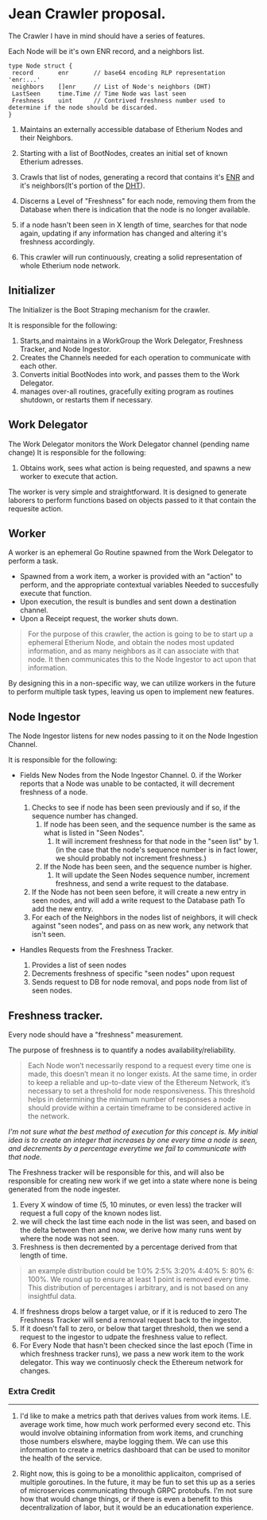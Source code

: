 # Jean Crawler proposal. 

The Crawler I have in mind should have a series of features.

   Each Node will be it's own ENR record, and a neighbors list. 
   ```
   type Node struct {
    record       enr       // base64 encoding RLP representation 'enr:...'
    neighbors    []enr     // List of Node's neighbors (DHT)
    LastSeen     time.Time // Time Node was last seen
    Freshness    uint      // Contrived freshness number used to determine if the node should be discarded. 
   }
   ```

1. Maintains an externally accessible database of Etherium Nodes and their Neighbors. 
2. Starting with a list of BootNodes, creates an initial set of known Etherium adresses.
3. Crawls that list of nodes, generating a record that contains it's [ENR](https://eips.ethereum.org/EIPS/eip-778) and it's neighbors(It's portion of the [DHT](https://docs.ipfs.tech/concepts/dht)).

4. Discerns a Level of "Freshness" for each node, removing them from the Database when there is indication that the node
   is no longer available. 
5. if a node hasn't been seen in X length of time, searches for that node again, updating if any information has changed and altering it's freshness accordingly. 
6. This crawler will run continuously, creating a solid representation of whole Etherium node network. 

## Initializer
The Initializer is the Boot Straping mechanism for the crawler.

It is responsible for the following:

1. Starts,and maintains in a WorkGroup the Work Delegator, Freshness Tracker, and Node Ingestor. 
2. Creates the Channels needed for each operation to communicate with each other.
3. Converts initial BootNodes into work, and passes them to the Work Delegator.
3. manages over-all routines, gracefully exiting program as routines shutdown, or restarts them if necessary.

## Work Delegator
The Work Delegator monitors the Work Delegator channel (pending name change)
It is responsible for the following: 

1. Obtains work, sees what action is being requested, and spawns a new worker to execute that action. 

The worker is very simple and straightforward. It is designed to generate laborers to perform functions based
on objects passed to it that contain the requesite action. 

## Worker
A worker is an ephemeral Go Routine spawned from the Work Delegator to perform a task. 

- Spawned from a work item, a worker is provided with an "action" to perform, and the appropriate contextual variables
  Needed to succesfully execute that function. 
- Upon execution, the result is bundles and sent down a destination channel. 
- Upon a Receipt request, the worker shuts down. 

 > For the purpose of this crawler, the action is going to be to start up a ephemeral Etherium Node, and obtain the nodes most updated information, and as many neighbors as it can associate with that node. It then communicates this to the Node Ingestor to act upon that information. 

 By designing this in a non-specific way, we can utilize workers in the future to perform multiple task types, leaving us open to implement new features. 


## Node Ingestor
 The Node Ingestor listens for new nodes passing to it on the Node Ingestion Channel. 
 
 It is responsible for the following:
 - Fields New Nodes from the Node Ingestor Channel.
    0. if the Worker reports that a Node was unable to be contacted, it will decrement freshness of a node. 
    1. Checks to see if node has been seen previously and if so, if the sequence number has changed.  
        1. If node has been seen, and the sequence number is the same as what is listed in "Seen Nodes".
            1. It will increment freshness for that node in the "seen list" by 1. 
            (in the case that the node's sequence number is in fact lower, we should probably not increment freshness.)
        2. If the Node has been seen, and the sequence number is higher. 
            1. It will update the Seen Nodes sequence number, increment freshness, and send a write request to the database.
    2. If the Node has not been seen before, it will create a new entry in seen nodes, and will add a write request to the Database path
        To add the new entry. 
    3. For each of the Neighbors in the nodes list of neighbors, it will check against "seen nodes", and pass on as new work, any network that isn't seen. 

- Handles Requests from the Freshness Tracker.
    1. Provides a list of seen nodes
    2. Decrements freshness of specific "seen nodes" upon request
    3. Sends request to DB for node removal, and pops node from list of seen nodes. 

## Freshness tracker. 
Every node should have a "freshness" measurement. 

The purpose of freshness is to quantify a nodes availability/reliability.

> Each Node won’t necessarily respond to a request every time one is made, this doesn’t mean it no longer exists. At the same time, in order to keep a reliable and up-to-date view of the Ethereum Network, it’s necessary to set a threshold for node responsiveness. This threshold helps in determining the minimum number of responses a node should provide within a certain timeframe to be considered active in the network.

*I'm not sure what the best method of execution for this concept is. My initial idea is to create an integer that increases by one every time a node is seen, and decrements by a percentage everytime we fail to communicate with that node.*

The Freshness tracker will be responsible for this, and will also be responsible for creating new work if we get into a state where none is being generated from the node ingester. 

1. Every X window of time (5, 10 minutes, or even less) the tracker will request a full copy of the known nodes list. 
2. we will check the last time each node in the list was seen, and based on the delta between then and now, we derive how many runs went by where the node was not seen.
3. Freshness is then decremented by a percentage derived from that length of time.
> an example distribution could be 1:0% 2:5% 3:20% 4:40% 5: 80% 6: 100%. We round up to ensure at least 1 point is removed every time. This distribution of percentages i arbitrary, and is not based on any insightful data. 

4. If freshness drops below a target value, or if it is reduced to zero The Freshness Tracker will send a removal request back to the ingestor. 
5. If it doesn't fall to zero, or below that target threshold, then we send a request to the ingestor to udpate the freshness value to reflect. 
4. For Every Node that hasn't been checked since the last epoch (Time in which freshness tracker runs), we pass a new work item to the work delegator. This way we continuosly check the Ethereum network for changes.


### Extra Credit
---
1. I'd like to make a metrics path that derives values from work items. I.E. average work time, how much work performed every second etc. This would involve obtaining information from work items, and crunching those numbers elswhere, maybe logging them. We can use this information to create a metrics dashboard that can be used to monitor the health of the service. 

2. Right now, this is going to be a monolithic applicaiton, comprised of multiple goroutines. In the future, it may be fun to set this up as a series of microservices communicating through GRPC protobufs. I'm not sure how that would change things, or if there is even a benefit to this decentralization of labor, but it would be an educationation experience. 
